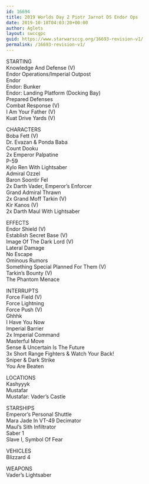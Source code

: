 ```yaml
---
id: 16694
title: 2019 Worlds Day 2 Piotr Jarnot DS Endor Ops
date: 2019-10-18T04:03:20+00:00
author: Aglets
layout: swccgpc
guid: https://www.starwarsccg.org/16693-revision-v1/
permalink: /16693-revision-v1/
---
```

STARTING  
Knowledge And Defense (V)  
Endor Operations/Imperial Outpost  
Endor  
Endor: Bunker  
Endor: Landing Platform (Docking Bay)  
Prepared Defenses  
Combat Response (V)  
I Am Your Father (V)  
Kuat Drive Yards (V)

CHARACTERS  
Boba Fett (V)  
Dr. Evazan & Ponda Baba  
Count Dooku  
2x Emperor Palpatine  
P-59  
Kylo Ren With Lightsaber  
Admiral Ozzel  
Baron Soontir Fel  
2x Darth Vader, Emperor&#8217;s Enforcer  
Grand Admiral Thrawn  
2x Grand Moff Tarkin (V)  
Kir Kanos (V)  
2x Darth Maul With Lightsaber

EFFECTS  
Endor Shield (V)  
Establish Secret Base (V)  
Image Of The Dark Lord (V)  
Lateral Damage  
No Escape  
Ominous Rumors  
Something Special Planned For Them (V)  
Tarkin&#8217;s Bounty (V)  
The Phantom Menace

INTERRUPTS  
Force Field (V)  
Force Lightning  
Force Push (V)  
Ghhhk  
I Have You Now  
Imperial Barrier  
2x Imperial Command  
Masterful Move  
Sense & Uncertain Is The Future  
3x Short Range Fighters & Watch Your Back!  
Sniper & Dark Strike  
You Are Beaten

LOCATIONS  
Kashyyyk  
Mustafar  
Mustafar: Vader&#8217;s Castle

STARSHIPS  
Emperor&#8217;s Personal Shuttle  
Mara Jade In VT-49 Decimator  
Maul&#8217;s Sith Infiltrator  
Saber 1  
Slave I, Symbol Of Fear

VEHICLES  
Blizzard 4

WEAPONS  
Vader&#8217;s Lightsaber